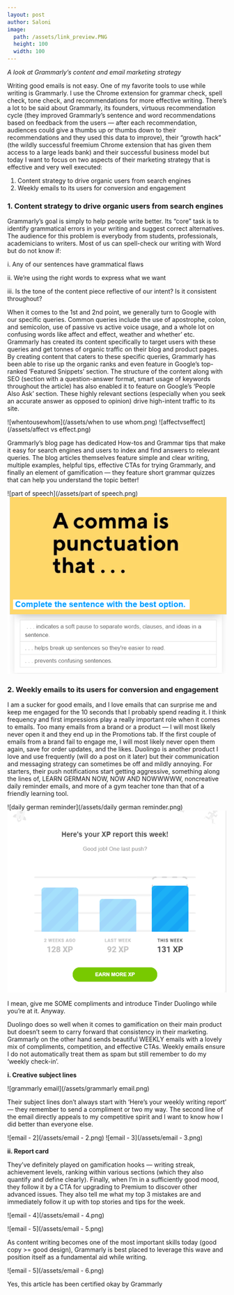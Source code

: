 ```yaml
---
layout: post
author: Saloni
image:
  path: /assets/link_preview.PNG
  height: 100
  width: 100
---
```


*A look at Grammarly’s content and email marketing strategy*

Writing good emails is not easy. One of my favorite tools to use while writing is Grammarly. I use the Chrome extension for grammar check, spell check, tone check, and recommendations for more effective writing. There’s a lot to be said about Grammarly, its founders, virtuous recommendation cycle (they improved Grammarly’s sentence and word recommendations based on feedback from the users — after each recommendation, audiences could give a thumbs up or thumbs down to their recommendations and they used this data to improve), their “growth hack” (the wildly successful freemium Chrome extension that has given them access to a large leads bank) and their successful business model but today I want to focus on two aspects of their marketing strategy that is effective and very well executed:

1. Content strategy to drive organic users from search engines
2. Weekly emails to its users for conversion and engagement

### 1. Content strategy to drive organic users from search engines ###

Grammarly’s goal is simply to help people write better. Its “core” task is to identify grammatical errors in your writing and suggest correct alternatives. The audience for this problem is everybody from students, professionals, academicians to writers. Most of us can spell-check our writing with Word but do not know if:

i. Any of our sentences have grammatical flaws

ii. We’re using the right words to express what we want

iii. Is the tone of the content piece reflective of our intent? Is it consistent throughout?

When it comes to the 1st and 2nd point, we generally turn to Google with our specific queries. Common queries include the use of apostrophe, colon, and semicolon, use of passive vs active voice usage, and a whole lot on confusing words like affect and effect, weather and whether’ etc. Grammarly has created its content specifically to target users with these queries and get tonnes of organic traffic on their blog and product pages. By creating content that caters to these specific queries, Grammarly has been able to rise up the organic ranks and even feature in Google’s top-ranked ‘Featured Snippets’ section. The structure of the content along with SEO (section with a question-answer format, smart usage of keywords throughout the article) has also enabled it to feature on Google’s ‘People Also Ask’ section. These highly relevant sections (especially when you seek an accurate answer as opposed to opinion) drive high-intent traffic to its site.

![whentousewhom](/assets/when to use whom.png)
![affectvseffect](/assets/affect vs effect.png)

Grammarly’s blog page has dedicated How-tos and Grammar tips that make it easy for search engines and users to index and find answers to relevant queries. The blog articles themselves feature simple and clear writing, multiple examples, helpful tips, effective CTAs for trying Grammarly, and finally an element of gamification — they feature short grammar quizzes that can help you understand the topic better!

![part of speech](/assets/part of speech.png)
![punctuation](/assets/punctuation.png)

### 2. Weekly emails to its users for conversion and engagement ###

I am a sucker for good emails, and I love emails that can surprise me and keep me engaged for the 10 seconds that I probably spend reading it. I think frequency and first impressions play a really important role when it comes to emails. Too many emails from a brand or a product — I will most likely never open it and they end up in the Promotions tab. If the first couple of emails from a brand fail to engage me, I will most likely never open them again, save for order updates, and the likes.
Duolingo is another product I love and use frequently (will do a post on it later) but their communication and messaging strategy can sometimes be off and mildly annoying. For starters, their push notifications start getting aggressive, something along the lines of, LEARN GERMAN NOW, NOW AND NOWWWWW, noncreative daily reminder emails, and more of a gym teacher tone than that of a friendly learning tool.

![daily german reminder](/assets/daily german reminder.png)
![duolingo](/assets/duolingo.png)

I mean, give me SOME compliments and introduce Tinder Duolingo while you’re at it. Anyway.

Duolingo does so well when it comes to gamification on their main product but doesn’t seem to carry forward that consistency in their marketing. Grammarly on the other hand sends beautiful WEEKLY emails with a lovely mix of compliments, competition, and effective CTAs. Weekly emails ensure I do not automatically treat them as spam but still remember to do my ‘weekly check-in’.

**i. Creative subject lines**

![grammarly email](/assets/grammarly email.png)

Their subject lines don’t always start with ‘Here’s your weekly writing report’ — they remember to send a compliment or two my way. The second line of the email directly appeals to my competitive spirit and I want to know how I did better than everyone else.

![email - 2](/assets/email - 2.png)
![email - 3](/assets/email - 3.png)

**ii. Report card**

They’ve definitely played on gamification hooks — writing streak, achievement levels, ranking within various sections (which they also quantify and define clearly). Finally, when I’m in a sufficiently good mood, they follow it by a CTA for upgrading to Premium to discover other advanced issues. They also tell me what my top 3 mistakes are and immediately follow it up with top stories and tips for the week.

![email - 4](/assets/email - 4.png)


![email - 5](/assets/email - 5.png)

As content writing becomes one of the most important skills today (good copy >= good design), Grammarly is best placed to leverage this wave and position itself as a fundamental aid while writing.

![email - 5](/assets/email - 6.png)

Yes, this article has been certified okay by Grammarly

